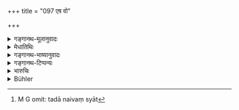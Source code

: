 +++
title = "097 एष वो"

+++

<details><summary>गङ्गानथ-मूलानुवादः</summary>

Thus has the fourfold duty of the Brāhmaṇa been expounded to you, which is conducive to imperishable rewards after death. Now listen to the duty of Kings.—(97.)
</details>

<details><summary>मेधातिथिः</summary>

**चतुर्विधो** **धर्मश्** चातुराश्रम्यम् । **ब्राह्मणस्य** सर्वम् एतद् विहितम् ।

- <u>ननु</u> च "एवं गृहाश्रमे स्थित्वा विधिवत् स्नातको द्विजः" (म्ध् ६.१) इति द्विजग्रहणम् उपक्रमे श्रुतम् । तस्य चानुपजातविरोधित्वात् त्रैवर्णिकार्थिता निश्चिता । अतश् चेदं **ब्राह्मण**ग्रहणं त्रैवर्णिकप्रदर्शनार्थम् एव युक्तम् । यद्य् एकवाक्यतोपक्रमोपसंहार्योर् न स्यात् तदा नैवं स्यात्[^७५] । एकवाक्यत्वे तु बलवद् उपक्रमार्थः शक्यः प्रतिपत्तुम् । 


[^७५]:
     M G omit: tadā naivaṃ syāt

- कृत्स्नवाक्यपर्यालोचनया यो ऽर्थः स निश्चीयते । अतो द्विजग्रहणं ब्राह्मणपरतयोपसंहर्तव्यम् । अस्ति ब्राह्मणस्य द्विजातित्वम्, न तु सर्वेषु द्विजातिषु ब्राह्मण्यम् । अत्रापि द्विजशब्दार्थे संभवति नन्वयिनि लक्षणा न्याय्या । तथा च महाभारते शूद्रस्यापि त्रय आश्रमाः श्रूयन्ते- "शुश्रूषाकृतकृत्यस्य" इति उपक्रम्य "आश्रमा विहिताः सर्वे वर्जयित्वा निरामिषम्" (म्भ् १२.६३.१२–१३) । पारिव्राज्यम् इत्य् आर्थः । नैवं तस्यायम् अर्थः, सर्व आश्रमास् तु न कर्तव्याः । किं तर्हि, शुश्रूषयापत्योत्पादनेन च सर्वाश्रमफलं लभते । द्विजातीन् शुश्रूषमाणो गार्हस्थ्येन सर्वाश्रमफलं लभते, परिव्राजकफलं मोक्षं वर्जयित्वा । 

- अतो ब्राह्मणधर्म एव चातुराश्रम्यम् इति सिद्धम् ॥ ६.९७ ॥

**इति मानवे धर्मशास्त्रे भृगुप्रोक्तायां संहितायां**

**षष्ठो ऽध्यायः ॥**

**इति भट्टवीरस्वामिसूनोर् भट्टमेधातिथिकृतौ**

**मनुभाष्ये षष्ठो ऽध्यायः ॥**
</details>

<details><summary>गङ्गानथ-भाष्यानुवादः</summary>

‘*Fourfold Duty*’—pertaining to the four life-stages; all this has been expounded for the *Brāhmaṇa*.

“At the outset the text has spoken of the *twice-born person*, in the opening verse—‘Having thus lived the life of the. Householder, the accomplished *twice-born person* &c. &c.’, and it has been decided that the term stands for all the three castes, as there is no sort of incongruity involved in this. Under the circumstances, the term ‘*brāhmaṇa*’ of the present verse should also be taken as standing for all the three castes. There would be a justification for denying this only if the entire Discourse did not form one organic whole, beginning from the opening verse and ending with the present verse. As a matter of fact, the opening verse is perfectly amenable to being construed with this last verse (the whole discourse thus forming one organic whole); so that it is quite open to us to take this verse as referring to what has been mentioned in the opening verse.”

As a matter of fact, the sentence is regarded as having that meaning which is found to be expressed by it, after a thorough consideration of the sentence as a whole. And in this way, it is distinctly more reasonable to take the term ‘twice-born person’ (of the opening verse) us standing for the *Brāhmaṇa* (rather than the other wav). Because every ‘*Brāhmaṇa*’ also is ‘twice-born’, but every ‘twice-born person’ is not a ‘*Brāhmaṇa*’. So that the term ‘twice-born’ being capable of being directly applied to the *Brāhmaṇa*, it cannot be right to take the term ‘*Brāhmaṇa*’ as indirectly indicating the wider circle of
*twice-born* persons.

“But in the *Mahābhārata* we find three life-stages laid down for the
*Śūdra* also;—having started with the words ‘for the *Śūdra* who has
accomplished all his work, there is *attendance*, it goes on to say ‘all the life-stages have been prescribed for him, except the
*Nirāmiṣa*’—that is Renunciation.”

This is not right. Such is not the meaning of the text quoted; what it means is as follows—‘the *Śūdra* should not have recourse to the four stages, he obtains the reward of all the stages by means of *service* and the *begetting* *of* *children*’;—which means that—‘during Householdership he obtains, by means of serving the twice-born men, the rewards of all stages, with the sole exception of Liberation, which is the reward of Renunciation.’

From this it follows that the Four Life-stages are meant for the
*Brāhmaṇa* only.—(97)



Thus ends the *Bhāṣya* on Discourse VI.

Printed by Rameshwar Pathak at the Tara Printing Works, Benares.
</details>

<details><summary>गङ्गानथ-टिप्पन्यः</summary>

Buhler is not right in asserting that “according to Medhātithi the word
‘*brāhmaṇā*’ is not intended to exclude other Aryans (*dvijas*)”.—He has
evidently been misled by the words in which Medhātithi has set forth an
objection to the text using the word ‘Brāhmaṇa’. See *Translation*.

The first half of this verse is quoted in *Mitākṣarā* (on 3.57) in
support of the view that the *Brāhmaṇa alone* is entitled to enter the
fourth stage of the Renunciate;—in *Vīramitrodaya* (Saṃskāra, p. 564) to
the same effect;—in *Smṛticandrikā* (Saṃskāra, p. 176),—which says that
‘*brāhmaṇa*’ here stands for all the twice-born persons;—and in
*Saṃskāramayūkha* (p. 65) which quotes ‘my grand-father’ to the effect
that ‘*brāhmaṇa*’ stands for all twice-born men,—while it itself favours
the view that it stands for the *Brāhmaṇa only*.
</details>

<details><summary>भारुचिः</summary>

आगमः सत्य् अपि द्विजातित्वे । तथा च वाजसनेयकं रहस्यब्राह्मणम् इदमर्थं भवति- "ब्राह्मणाः प्रव्रजन्ति" एवमाद्य् उक्तो वर्णाश्रमधर्मः । तद्व्यतिक्रमनिमित्तस् त्व् इदानीं प्रायश्चित्तलक्षणो वक्तव्यो ऽपि स नोच्यते, तत्संरक्षणहेतोः पार्तिवधर्मस्यानभिधानात् । एवं च सति यः श्रद्दधानतया यथाशस्त्रं गुरुम् उपस्थास्यते तस्य व्यतिकर्माभावात् प्रायश्चित्तानधिकार एव, इतरस्य तु राजदण्डभयात् । यः पुनर् अनयोः राजाचार्ययोः शासनातिगो भविष्यति तं प्रत्य् उपदेशः प्रायश्चित्तस्य युज्यते । यतो ऽर्थक्रमाद् एवैतस्मात् प्रायश्चित्तानि प्रोत्सार्य राजधर्मा एव तावच् छिष्यन्त इति ॥ ६.९७ ॥

**ऋजुविमलस्य कृतौ मनुशास्त्रविवरणे षष्ठो ऽध्यायः ।**
</details>

<details><summary>Bühler</summary>

097	Thus the fourfold holy law of Brahmanas, which after death (yields) imperishable rewards, has been declared to you; now learn the duty of kings.
</details>
